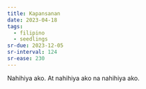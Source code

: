 ```yaml
---
title: Kapansanan
date: 2023-04-18
tags:
  - filipino
  - seedlings
sr-due: 2023-12-05
sr-interval: 124
sr-ease: 230
---
```

Nahihiya ako. At nahihiya ako na nahihiya ako.  